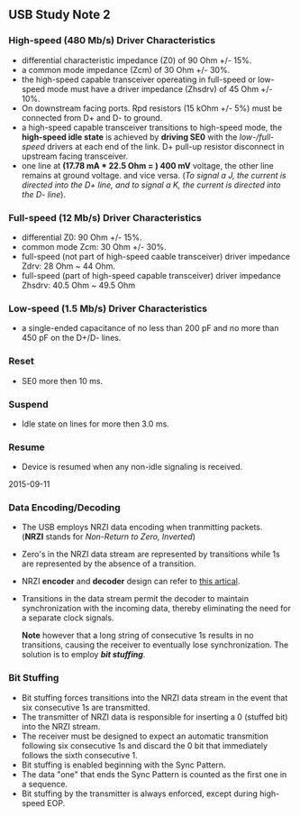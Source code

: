 ## USB Study Note 2 ##

### High-speed (480 Mb/s) Driver Characteristics ###

* differential characteristic impedance (Z0) of 90 Ohm +/- 15%.
* a common mode impedance (Zcm) of 30 Ohm +/- 30%.
* the high-speed capable transceiver opereating in full-speed or low-speed mode must have a driver impedance (Zhsdrv) of 45 Ohm +/- 10%.
* On downstream facing ports. Rpd resistors (15 kOhm +/- 5%) must be connected from D+ and D- to ground.
* a high-speed capable transceiver transitions to high-speed mode, the **high-speed idle state** is achieved by **driving SE0** with the _low-/full-speed_ drivers at each end of the link. D+ pull-up resistor disconnect in upstream facing transceiver.
* one line at **(17.78 mA * 22.5 Ohm = ) 400 mV** voltage, the other line remains at ground voltage. and vice versa. (_To signal a J, the current is directed into the D+ line, and to signal a K, the current is directed into the D- line_).


### Full-speed (12 Mb/s) Driver Characteristics ###

* differential Z0: 90 Ohm +/- 15%.
* common mode Zcm: 30 Ohm +/- 30%.
* full-speed (not part of high-speed caable transceiver) driver impedance Zdrv: 28 Ohm ~ 44 Ohm.
* full-speed (part of high-speed capable transceiver) driver impedance Zhsdrv: 40.5 Ohm ~ 49.5 Ohm


### Low-speed (1.5 Mb/s) Driver Characteristics ###

* a single-ended capacitance of no less than 200 pF and no more than 450 pF on the D+/D- lines.


### Reset ###

* SE0 more then 10 ms.

### Suspend ###

* Idle state on lines for more then 3.0 ms.

### Resume ###

* Device is resumed when any non-idle signaling is received.


2015-09-11

### Data Encoding/Decoding

* The USB employs NRZI data encoding when tranmitting packets.    
(**NRZI** stands for _Non-Return to Zero, Inverted_)    

* Zero's in the NRZI data stream are represented by transitions while 1s are represented by the absence of a transition.

* NRZI **encoder** and **decoder** design can refer to [this artical](http://www.oguchi-rd.com/technology/nrzi.pdf).

* Transitions in the data stream permit the decoder to maintain synchronization with the incoming data, thereby eliminating 
the need for a separate clock signals.

	**Note** however that a long string of consecutive 1s results in no transitions, causing the receiver to eventually lose synchronization. The solution is to employ **_bit stuffing_**.


### Bit Stuffing

* Bit stuffing forces transitions into the NRZI data stream in the event that six consecutive 1s are transmitted.    
* The transmitter of NRZI data is responsible for inserting a 0 (stuffed bit) into the NRZI stream.   
* The receiver must be designed to expect an automatic transmition following six consecutive 1s and discard the 0 bit that immediately follows the sixth consecutive 1.
* Bit stuffing is enabled beginning with the Sync Pattern.
* The data "one" that ends the Sync Pattern is counted as the first one in a sequence.
* Bit stuffing by the transmitter is always enforced, except during high-speed EOP.












 